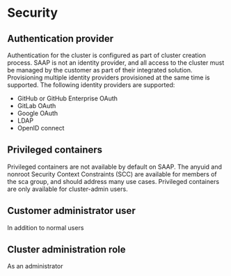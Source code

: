 # Security

## Authentication provider

Authentication for the cluster is configured as part of cluster creation process. SAAP is not an identity provider, and all access to the cluster must be managed by the customer as part of their integrated solution. Provisioning multiple identity providers provisioned at the same time is supported. The following identity providers are supported:

- GitHub or GitHub Enterprise OAuth
- GitLab OAuth
- Google OAuth
- LDAP
- OpenID connect

## Privileged containers

Privileged containers are not available by default on SAAP. The anyuid and nonroot Security Context Constraints (SCC) are available for members of the sca group, and should address many use cases. Privileged containers are only available for cluster-admin users.

## Customer administrator user

In addition to normal users

## Cluster administration role

As an administrator
